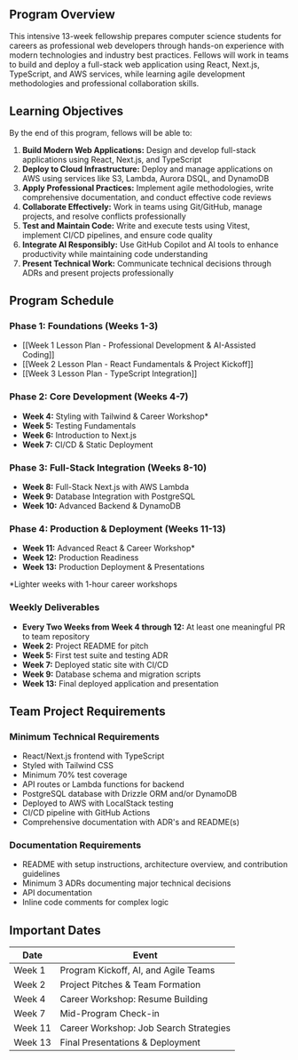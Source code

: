 
## Program Overview

This intensive 13-week fellowship prepares computer science students for careers as professional web developers through hands-on experience with modern technologies and industry best practices. Fellows will work in teams to build and deploy a full-stack web application using React, Next.js, TypeScript, and AWS services, while learning agile development methodologies and professional collaboration skills.

## Learning Objectives

By the end of this program, fellows will be able to:

1. **Build Modern Web Applications:** Design and develop full-stack applications using React, Next.js, and TypeScript
2. **Deploy to Cloud Infrastructure:** Deploy and manage applications on AWS using services like S3, Lambda, Aurora DSQL, and DynamoDB
3. **Apply Professional Practices:** Implement agile methodologies, write comprehensive documentation, and conduct effective code reviews
4. **Collaborate Effectively:** Work in teams using Git/GitHub, manage projects, and resolve conflicts professionally
5. **Test and Maintain Code:** Write and execute tests using Vitest, implement CI/CD pipelines, and ensure code quality
6. **Integrate AI Responsibly:** Use GitHub Copilot and AI tools to enhance productivity while maintaining code understanding
7. **Present Technical Work:** Communicate technical decisions through ADRs and present projects professionally

## Program Schedule

### Phase 1: Foundations (Weeks 1-3)
- [[Week 1 Lesson Plan - Professional Development & AI-Assisted Coding]]
- [[Week 2 Lesson Plan - React Fundamentals & Project Kickoff]]
- [[Week 3 Lesson Plan - TypeScript Integration]]

### Phase 2: Core Development (Weeks 4-7)
- **Week 4:** Styling with Tailwind & Career Workshop*
- **Week 5:** Testing Fundamentals
- **Week 6:** Introduction to Next.js
- **Week 7:** CI/CD & Static Deployment

### Phase 3: Full-Stack Integration (Weeks 8-10)
- **Week 8:** Full-Stack Next.js with AWS Lambda
- **Week 9:** Database Integration with PostgreSQL
- **Week 10:** Advanced Backend & DynamoDB

### Phase 4: Production & Deployment (Weeks 11-13)
- **Week 11:** Advanced React & Career Workshop*
- **Week 12:** Production Readiness
- **Week 13:** Production Deployment & Presentations

*Lighter weeks with 1-hour career workshops


### Weekly Deliverables
- **Every Two Weeks from Week 4 through 12:** At least one meaningful PR to team repository
- **Week 2:** Project README for pitch
- **Week 5:** First test suite and testing ADR
- **Week 7:** Deployed static site with CI/CD
- **Week 9:** Database schema and migration scripts
- **Week 13:** Final deployed application and presentation

## Team Project Requirements

### Minimum Technical Requirements
- React/Next.js frontend with TypeScript
- Styled with Tailwind CSS
- Minimum 70% test coverage
- API routes or Lambda functions for backend
- PostgreSQL database with Drizzle ORM and/or DynamoDB
- Deployed to AWS with LocalStack testing
- CI/CD pipeline with GitHub Actions
- Comprehensive documentation with ADR's and README(s)

### Documentation Requirements
- README with setup instructions, architecture overview, and contribution guidelines
- Minimum 3 ADRs documenting major technical decisions
- API documentation
- Inline code comments for complex logic

## Important Dates

| Date    | Event                                  |
| ------- | -------------------------------------- |
| Week 1  | Program Kickoff, AI, and Agile Teams   |
| Week 2  | Project Pitches & Team Formation       |
| Week 4  | Career Workshop: Resume Building       |
| Week 7  | Mid-Program Check-in                   |
| Week 11 | Career Workshop: Job Search Strategies |
| Week 13 | Final Presentations & Deployment       |
